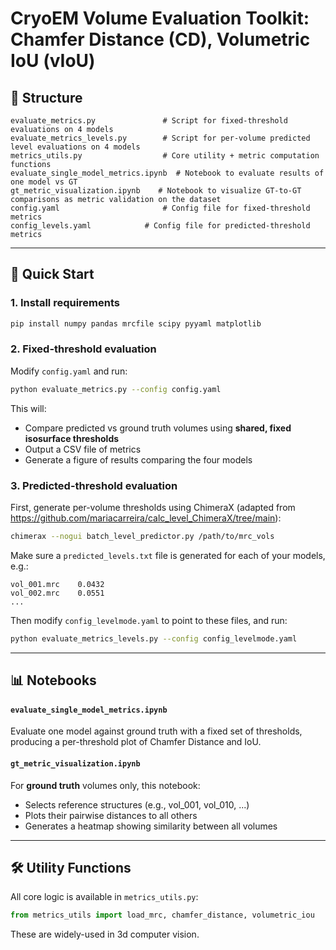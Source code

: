 # CryoEM Volume Evaluation Toolkit: Chamfer Distance (CD), Volumetric IoU (vIoU)


## 📁 Structure

```
evaluate_metrics.py               # Script for fixed-threshold evaluations on 4 models
evaluate_metrics_levels.py        # Script for per-volume predicted level evaluations on 4 models
metrics_utils.py                  # Core utility + metric computation functions 
evaluate_single_model_metrics.ipynb  # Notebook to evaluate results of one model vs GT
gt_metric_visualization.ipynb    # Notebook to visualize GT-to-GT comparisons as metric validation on the dataset
config.yaml                       # Config file for fixed-threshold metrics
config_levels.yaml            # Config file for predicted-threshold metrics
```

---

## 🚀 Quick Start

### 1. Install requirements
```bash
pip install numpy pandas mrcfile scipy pyyaml matplotlib
```

### 2. Fixed-threshold evaluation
Modify `config.yaml` and run:
```bash
python evaluate_metrics.py --config config.yaml
```

This will:
- Compare predicted vs ground truth volumes using **shared, fixed isosurface thresholds**
- Output a CSV file of metrics
- Generate a figure of results comparing the four models 

### 3. Predicted-threshold evaluation
First, generate per-volume thresholds using ChimeraX (adapted from https://github.com/mariacarreira/calc_level_ChimeraX/tree/main):
```bash
chimerax --nogui batch_level_predictor.py /path/to/mrc_vols
```

Make sure a `predicted_levels.txt` file is generated for each of your models, e.g.:
```
vol_001.mrc    0.0432
vol_002.mrc    0.0551
...
```

Then modify `config_levelmode.yaml` to point to these files, and run:
```bash
python evaluate_metrics_levels.py --config config_levelmode.yaml
```

---

## 📊 Notebooks

#### `evaluate_single_model_metrics.ipynb`
Evaluate one model against ground truth with a fixed set of thresholds, producing a per-threshold plot of Chamfer Distance and IoU.

#### `gt_metric_visualization.ipynb`
For **ground truth** volumes only, this notebook:
- Selects reference structures (e.g., vol_001, vol_010, ...)
- Plots their pairwise distances to all others
- Generates a heatmap showing similarity between all volumes

---

## 🛠 Utility Functions

All core logic is available in `metrics_utils.py`:
```python
from metrics_utils import load_mrc, chamfer_distance, volumetric_iou
```

These are widely-used in 3d computer vision.


